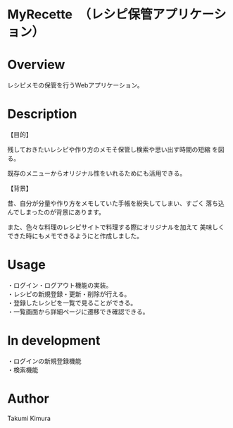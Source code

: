 # MyRecette　（レシピ保管アプリケーション）

# Overview
レシピメモの保管を行うWebアプリケーション。

# Description
【目的】  

残しておきたいレシピや作り方のメモそ保管し検索や思い出す時間の短縮
を図る。

既存のメニューからオリジナル性をいれるためにも活用できる。

【背景】

昔、自分が分量や作り方をメモしていた手帳を紛失してしまい、すごく
落ち込んでしまったのが背景にあります。

また、色々な料理のレシピサイトで料理する際にオリジナルを加えて
美味しくできた時にもメモできるようにと作成しました。

# Usage
 ・ログイン・ログアウト機能の実装。  
 ・レシピの新規登録・更新・削除が行える。  
 ・登録したレシピを一覧で見ることができる。  
 ・一覧画面から詳細ページに遷移でき確認できる。
# In development
 ・ログインの新規登録機能  
 ・検索機能
 
# Author
Takumi Kimura
